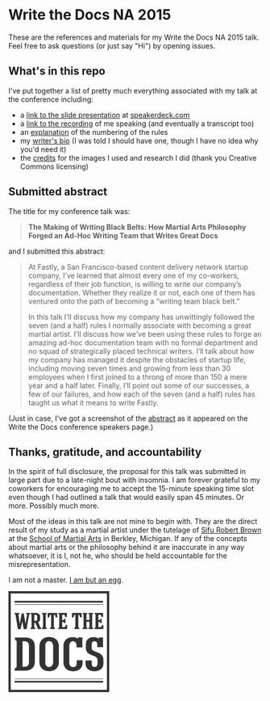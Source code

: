 # Write the Docs NA 2015

These are the references and materials for my Write the Docs NA 2015 talk. Feel free to ask questions (or just say "Hi") by opening issues.

## What's in this repo

I've put together a list of pretty much everything associated with my talk at the conference including:

- a [link to the slide presentation](https://speakerdeck.com/gaylin/the-making-of-writing-black-belts-how-martial-arts-philosophy-forged-an-ad-hoc-writing-team-that-writes-great-docs) at [speakerdeck.com](https://speakerdeck.com/gaylin)
- a [link to the recording](https://youtu.be/4PP2xBsMWKw) of me speaking (and eventually a transcript too)
- an [explanation](/why-only-seven-and-a-half-rules.md) of the numbering of the rules
- my [writer's bio](/gaylin-bio.md) (I was told I should have one, though I have no idea why you'd need it)
- the [credits](/credits.md) for the images I used and research I did (thank you Creative Commons licensing)

## Submitted abstract

The title for my conference talk was:

>**The Making of Writing Black Belts: How Martial Arts Philosophy Forged an Ad-Hoc Writing Team that Writes Great Docs**

and I submitted this abstract:

>At Fastly, a San Francisco-based content delivery network startup company, I’ve learned that almost every one of my co-workers, regardless of their job function, is willing to write our company’s documentation. Whether they realize it or not, each one of them has ventured onto the path of becoming a “writing team black belt.”
>
>In this talk I’ll discuss how my company has unwittingly followed the seven (and a half) rules I normally associate with becoming a great martial artist. I’ll discuss how we’ve been using these rules to forge an amazing ad-hoc documentation team with no formal department and no squad of strategically placed technical writers. I’ll talk about how my company has managed it despite the obstacles of startup life, including moving seven times and growing from less than 30 employees when I first joined to a throng of more than 150 a mere year and a half later. Finally, I’ll point out some of our successes, a few of our failures, and how each of the seven (and a half) rules has taught us what it means to write Fastly.

(Just in case, I've got a screenshot of the [abstract](/conference-abstract.md) as it appeared on the Write the Docs conference speakers page.)


## Thanks, gratitude, and accountability

In the spirit of full disclosure, the proposal for this talk was submitted in large part due to a late-night bout with insomnia. I am forever grateful to my coworkers for encouraging me to accept the 15-minute speaking time slot even though I had outlined a talk that would easily span 45 minutes. Or more. Possibly much more.

Most of the ideas in this talk are not mine to begin with. They are the direct result of my study as a martial artist under the tutelage of [Sifu Robert Brown](http://zenmartialarts.com/about_sifu.php) at the [School of Martial Arts](http://www.zenmartialarts.com) in Berkley, Michigan. If any of the  concepts about martial arts or the philosophy behind it are inaccurate in any way whatsoever, it is I, not he, who should be held accountable for the misrepresentation.

I am not a master. [I am but an egg](http://en.wikipedia.org/wiki/Stranger_in_a_Strange_Land).

<img src="/images/write-the-docs-logo.png" alt="the logo for Write the Docs, as it appears on their sticker" height="200" width="200">
